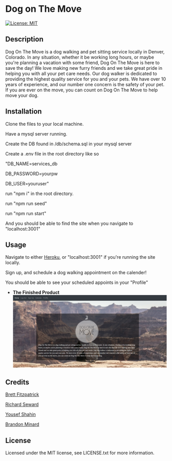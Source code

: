# Dog on The Move

[![License: MIT](https://img.shields.io/badge/License-MIT-yellow.svg)](https://opensource.org/licenses/MIT)

## Description 

Dog On The Move is a dog walking and pet sitting service locally in Denver, Colorado. In any situation, whether it be working long hours, or maybe you're planning a vacation with some friend, Dog On The Move is here to save the day! We love making new furry friends and we take great pride in helping you with all your pet care needs. Our dog walker is dedicated to providing the highest quality service for you and your pets. We have over 10 years of experience, and our number one concern is the safety of your pet. If you are ever on the move, you can count on Dog On The Move to help move your dog.

## Installation

Clone the files to your local machine.

Have a mysql server running.

Create the DB found in /db/schema.sql in your mysql server

Create a .env file in the root directory like so

"DB_NAME=services_db

DB_PASSWORD=yourpw

DB_USER=youruser"

run "npm i" in the root directory.

run "npm run seed"

run "npm run start"

And you should be able to find the site when you navigate to "localhost:3001"


## Usage

Navigate to either [Heroku](https://radiant-basin-77736.herokuapp.com/), or "localhost:3001" if you're running the site locally.

Sign up, and schedule a dog walking appointment on the calender!

You should be able to see your scheduled appoints in your "Profile"

* **The Finished Product**  
![Pet-Services](public/images/snapshot.png)

## Credits

[Brett Fitzpatrick](https://github.com/fitzpatb)

[Richard Seward](https://github.com/raseward14)

[Yousef Shahin](https://github.com/Yousef95-lab)

[Brandon Minard](https://github.com/BrandonMinard)

## License

Licensed under the MIT license, see LICENSE.txt for more information.


